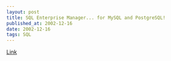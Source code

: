 ```yaml
---
layout: post
title: SQL Enterprise Manager... for MySQL and PostgreSQL!
published_at: 2002-12-16
date: 2002-12-16
tags: SQL
---
```


[Link](http://dbtools.com.br/EN/index.php)  